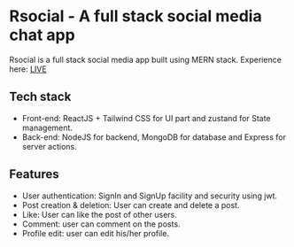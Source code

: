 # Rsocial - A full stack social media chat app
Rsocial is a full stack social media app built using MERN stack.
Experience here: [LIVE](https://rsocial.onrender.com/)

## Tech stack
- Front-end: ReactJS + Tailwind CSS for UI part and zustand for State management.
- Back-end: NodeJS for backend, MongoDB for database and Express for server actions.

## Features
- User authentication: SignIn and SignUp facility and security using jwt.
- Post creation & deletion: User can create and delete a post.
- Like: User can like the post of other users.
- Comment: user can comment on the posts.
- Profile edit: user can edit his/her profile.

